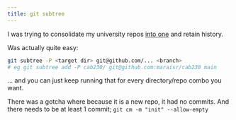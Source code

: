 ```yaml
---
title: git subtree
---
```


I was trying to consolidate my university repos [into one](https://github.com/maraisr/uni-days) and retain history.

Was actually quite easy:

```sh
git subtree -P <target dir> git@github.com/... <branch>
# eg git subtree add -P cab230/ git@github.com:maraisr/cab230 main
```

... and you can just keep running that for every directory/repo combo you want.

There was a gotcha where because it is a new repo, it had no commits. And there needs to be at least 1 commit;
`git cm -m "init" --allow-empty`
